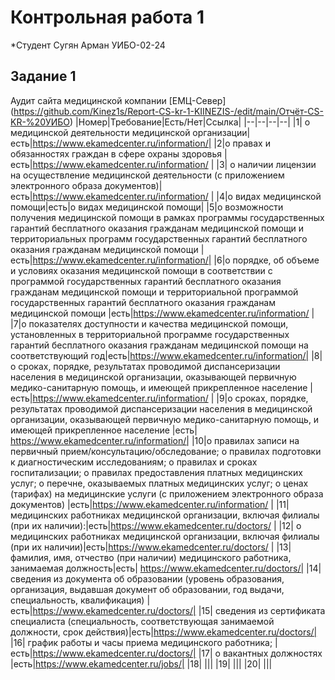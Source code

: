 # Контрольная работа 1 
*Студент Сугян Арман УИБО-02-24

## Задание 1 
Аудит сайта медицинской компании [ЕМЦ-Север] (https://github.com/Kinez1s/Report-CS-kr-1-KIINEZIS-/edit/main/Отчёт-CS-KR-%20УИБО)
|Номер|Требование|Есть/Нет|Ссылка|
|--|--|--|--|
|1| о медицинской деятельности медицинской организации|есть|https://www.ekamedcenter.ru/information/|
|2|о правах и обязанностях граждан в сфере охраны здоровья |есть|https://www.ekamedcenter.ru/information/ |
|3| о наличии лицензии на осуществление медицинской деятельности (с приложением электронного образа документов)|есть|https://www.ekamedcenter.ru/information/ |
|4|о видах медицинской помощи|есть|о видах медицинской помощи|
|5|о возможности получения медицинской помощи в рамках программы государственных гарантий бесплатного оказания гражданам медицинской помощи и территориальных программ государственных гарантий бесплатного оказания гражданам медицинской помощи |есть|https://www.ekamedcenter.ru/information/|
|6|о порядке, об объеме и условиях оказания медицинской помощи в соответствии с программой государственных гарантий бесплатного оказания гражданам медицинской помощи и территориальной программой государственных гарантий бесплатного оказания гражданам медицинской помощи |есть|https://www.ekamedcenter.ru/information/ |
|7|о показателях доступности и качества медицинской помощи, установленных в территориальной программе государственных гарантий бесплатного оказания гражданам медицинской помощи на соответствующий год|есть|https://www.ekamedcenter.ru/information/|
|8| о сроках, порядке, результатах проводимой диспансеризации населения в медицинской организации, оказывающей первичную медико-санитарную помощь, и имеющей прикрепленное население |есть|https://www.ekamedcenter.ru/information/ |
|9|о сроках, порядке, результатах проводимой диспансеризации населения в медицинской организации, оказывающей первичную медико-санитарную помощь, и имеющей прикрепленное население |есть| https://www.ekamedcenter.ru/information/| 
|10|о правилах записи на первичный прием/консультацию/обследование; о правилах подготовки к диагностическим исследованиям; о правилах и сроках госпитализации; о правилах предоставления платных медицинских услуг; о перечне, оказываемых платных медицинских услуг; о ценах (тарифах) на медицинские услуги (с приложением электронного образа документов) |есть|https://www.ekamedcenter.ru/information/ |
|11|  медицинских работниках медицинской организации, включая филиалы (при их наличии):|есть|https://www.ekamedcenter.ru/doctors/ |
|12| о медицинских работниках медицинской организации, включая филиалы (при их наличии)|есть|https://www.ekamedcenter.ru/doctors/ |
|13| фамилия, имя, отчество (при наличии) медицинского работника, занимаемая должность|есть| https://www.ekamedcenter.ru/doctors/|
|14|сведения из документа об образовании (уровень образования, организация, выдавшая документ об образовании, год выдачи, специальность, квалификация) |есть|https://www.ekamedcenter.ru/doctors/|
|15| сведения из сертификата специалиста (специальность, соответствующая занимаемой должности, срок действия)|есть|https://www.ekamedcenter.ru/doctors/|
|16| график работы и часы приема медицинского работника; |есть|https://www.ekamedcenter.ru/doctors/|
|17| о вакантных должностях |есть|https://www.ekamedcenter.ru/jobs/|
|18| |||
|19| |||
|20| |||
